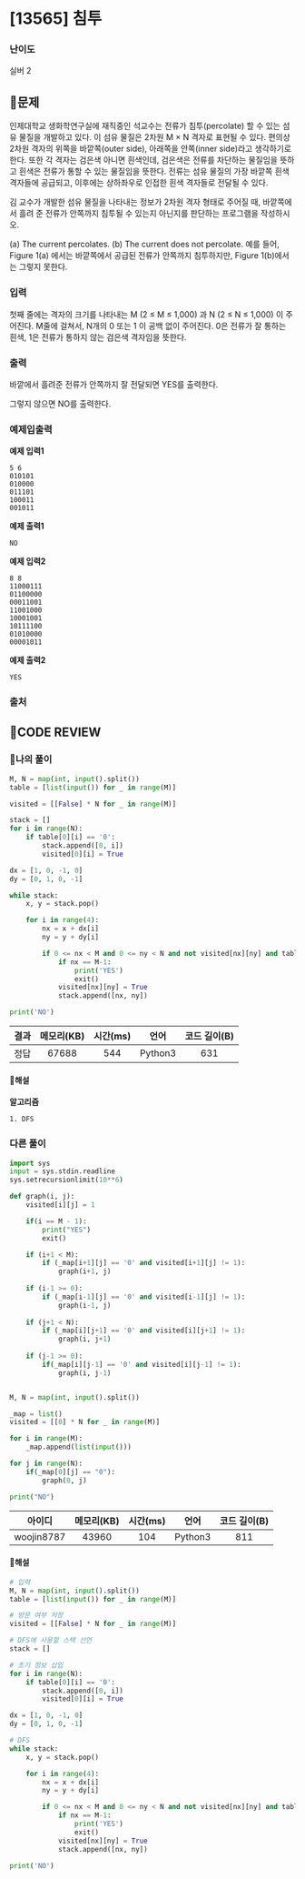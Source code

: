 # [13565] 침투

### **난이도**
실버 2
## **📝문제**
인제대학교 생화학연구실에 재직중인 석교수는 전류가 침투(percolate) 할 수 있는 섬유 물질을 개발하고 있다. 이 섬유 물질은 2차원 M × N 격자로 표현될 수 있다. 편의상 2차원 격자의 위쪽을 바깥쪽(outer side), 아래쪽을 안쪽(inner side)라고 생각하기로 한다. 또한 각 격자는 검은색 아니면 흰색인데, 검은색은 전류를 차단하는 물질임을 뜻하고 흰색은 전류가 통할 수 있는 물질임을 뜻한다. 전류는 섬유 물질의 가장 바깥쪽 흰색 격자들에 공급되고, 이후에는 상하좌우로 인접한 흰색 격자들로 전달될 수 있다.

김 교수가 개발한 섬유 물질을 나타내는 정보가 2차원 격자 형태로 주어질 때, 바깥쪽에서 흘려 준 전류가 안쪽까지 침투될 수 있는지 아닌지를 판단하는 프로그램을 작성하시오.

	
(a) The current percolates.	(b) The current does not percolate.
예를 들어, Figure 1(a) 에서는 바깥쪽에서 공급된 전류가 안쪽까지 침투하지만, Figure 1(b)에서는 그렇지 못한다.
### **입력**
첫째 줄에는 격자의 크기를 나타내는  M (2 ≤ M ≤ 1,000) 과 N (2 ≤ N ≤ 1,000) 이 주어진다. M줄에 걸쳐서, N개의 0 또는 1 이 공백 없이 주어진다. 0은 전류가 잘 통하는 흰색, 1은 전류가 통하지 않는 검은색 격자임을 뜻한다.
### **출력**
바깥에서 흘려준 전류가 안쪽까지 잘 전달되면 YES를 출력한다.

그렇지 않으면 NO를 출력한다.
### **예제입출력**

**예제 입력1**

```
5 6
010101
010000
011101
100011
001011
```

**예제 출력1**

```
NO
```

**예제 입력2**

```
8 8
11000111
01100000
00011001
11001000
10001001
10111100
01010000
00001011
```

**예제 출력2**

```
YES
```

### **출처**

## **🧐CODE REVIEW**

### **🧾나의 풀이**

```python
M, N = map(int, input().split())
table = [list(input()) for _ in range(M)]

visited = [[False] * N for _ in range(M)]

stack = []
for i in range(N):
    if table[0][i] == '0':
        stack.append([0, i])
        visited[0][i] = True

dx = [1, 0, -1, 0]
dy = [0, 1, 0, -1]

while stack:
    x, y = stack.pop()

    for i in range(4):
        nx = x + dx[i]
        ny = y + dy[i]

        if 0 <= nx < M and 0 <= ny < N and not visited[nx][ny] and table[nx][ny] == '0':
            if nx == M-1:
                print('YES')
                exit()
            visited[nx][ny] = True
            stack.append([nx, ny])

print('NO')

```

결과	| 메모리(KB) |	시간(ms) |	언어 |	코드 길이(B)
:----:|:-----:|:-----:|:-----:|:--------:
정답|67688|544|Python3|631
#### **📝해설**

**알고리즘**
```
1. DFS
```

### **다른 풀이**

```python
import sys
input = sys.stdin.readline
sys.setrecursionlimit(10**6)

def graph(i, j):
    visited[i][j] = 1

    if(i == M - 1):
        print("YES")
        exit()

    if (i+1 < M):
        if (_map[i+1][j] == '0' and visited[i+1][j] != 1):
            graph(i+1, j)
    
    if (i-1 >= 0):
        if (_map[i-1][j] == '0' and visited[i-1][j] != 1):
            graph(i-1, j)
    
    if (j+1 < N):
        if (_map[i][j+1] == '0' and visited[i][j+1] != 1):
            graph(i, j+1)
    
    if (j-1 >= 0):
        if(_map[i][j-1] == '0' and visited[i][j-1] != 1):
            graph(i, j-1)


M, N = map(int, input().split())

_map = list()
visited = [[0] * N for _ in range(M)]

for i in range(M):
    _map.append(list(input()))

for j in range(N):
    if(_map[0][j] == "0"):
        graph(0, j)

print("NO")
```

아이디 | 메모리(KB) |	시간(ms) |	언어 |	코드 길이(B) 
:-----:|:-----:|:-----:|:----:|:--------:
woojin8787|43960|104|Python3|811
#### **📝해설**

```python
# 입력
M, N = map(int, input().split())
table = [list(input()) for _ in range(M)]

# 방문 여부 저장
visited = [[False] * N for _ in range(M)]

# DFS에 사용할 스택 선언
stack = []

# 초기 정보 삽입
for i in range(N):
    if table[0][i] == '0':
        stack.append([0, i])
        visited[0][i] = True

dx = [1, 0, -1, 0]
dy = [0, 1, 0, -1]

# DFS
while stack:
    x, y = stack.pop()

    for i in range(4):
        nx = x + dx[i]
        ny = y + dy[i]

        if 0 <= nx < M and 0 <= ny < N and not visited[nx][ny] and table[nx][ny] == '0':
            if nx == M-1:
                print('YES')
                exit()
            visited[nx][ny] = True
            stack.append([nx, ny])

print('NO')

```